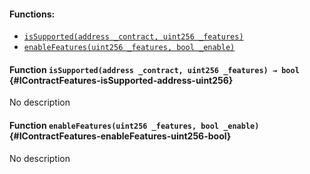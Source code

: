 

#### Functions:
- [`isSupported(address _contract, uint256 _features)`](#IContractFeatures-isSupported-address-uint256)
- [`enableFeatures(uint256 _features, bool _enable)`](#IContractFeatures-enableFeatures-uint256-bool)


#### Function `isSupported(address _contract, uint256 _features) → bool` {#IContractFeatures-isSupported-address-uint256}
No description
#### Function `enableFeatures(uint256 _features, bool _enable)` {#IContractFeatures-enableFeatures-uint256-bool}
No description

